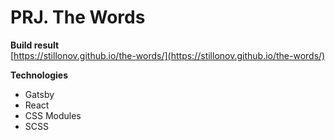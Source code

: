 # PRJ. The Words

**Build result**  
[https://stillonov.github.io/the-words/](https://stillonov.github.io/the-words/)

**Technologies**  
* Gatsby
* React
* CSS Modules
* SCSS
